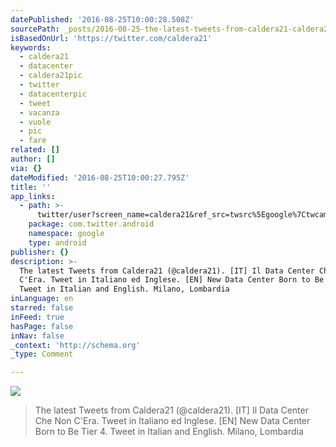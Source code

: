 ```yaml
---
datePublished: '2016-08-25T10:00:28.508Z'
sourcePath: _posts/2016-08-25-the-latest-tweets-from-caldera21-caldera21-it-il-data.md
isBasedOnUrl: 'https://twitter.com/caldera21'
keywords:
  - caldera21
  - datacenter
  - caldera21pic
  - twitter
  - datacenterpic
  - tweet
  - vacanza
  - vuole
  - pic
  - fare
related: []
author: []
via: {}
dateModified: '2016-08-25T10:00:27.795Z'
title: ''
app_links:
  - path: >-
      twitter/user?screen_name=caldera21&ref_src=twsrc%5Egoogle%7Ctwcamp%5Eandroidseo%7Ctwgr%5Eprofile
    package: com.twitter.android
    namespace: google
    type: android
publisher: {}
description: >-
  The latest Tweets from Caldera21 (@caldera21). [IT] Il Data Center Che Non
  C'Era. Tweet in Italiano ed Inglese. [EN] New Data Center Born to Be Tier 4.
  Tweet in Italian and English. Milano, Lombardia
inLanguage: en
starred: false
inFeed: true
hasPage: false
inNav: false
_context: 'http://schema.org'
_type: Comment

---
```

![](https://the-grid-user-content.s3-us-west-2.amazonaws.com/d35aa010-9628-4fbc-84ae-04a2f8e018d0.png)

> The latest Tweets from Caldera21 (@caldera21). \[IT\] Il Data Center Che Non C'Era. Tweet in Italiano ed Inglese. \[EN\] New Data Center Born to Be Tier 4\. Tweet in Italian and English. Milano, Lombardia